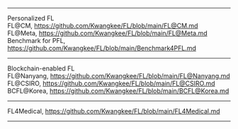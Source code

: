 ***
Personalized FL  
FL@CM, https://github.com/Kwangkee/FL/blob/main/FL@CM.md  
FL@Meta, https://github.com/Kwangkee/FL/blob/main/FL@Meta.md  
Benchmark for PFL, https://github.com/Kwangkee/FL/blob/main/Benchmark4PFL.md  

***
Blockchain-enabled FL  
FL@Nanyang, https://github.com/Kwangkee/FL/blob/main/FL@Nanyang.md  
FL@CSIRO, https://github.com/Kwangkee/FL/blob/main/FL@CSIRO.md  
BCFL@Korea, https://github.com/Kwangkee/FL/blob/main/BCFL@Korea.md  

***
FL4Medical, https://github.com/Kwangkee/FL/blob/main/FL4Medical.md  

***





